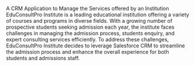 A CRM Application to Manage the Services offered by an Institution
EduConsultPro Institute is a leading educational institution offering a variety of courses and programs in diverse fields. With a growing number of prospective students seeking admission each year, the institute faces challenges in managing the admission process, students enquiry, and expert consulting services efficiently. To address these challenges, EduConsultPro Institute decides to leverage Salesforce CRM to streamline the admission process and enhance the overall experience for both students and admissions staff.

